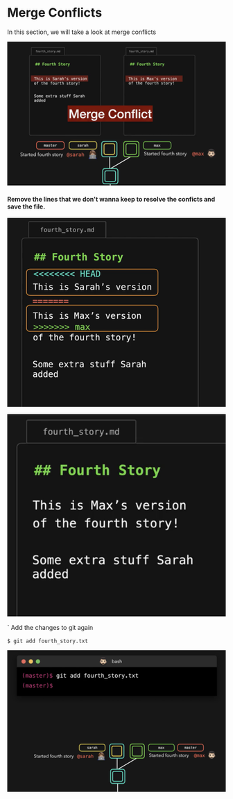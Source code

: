 # Merge Conflicts
  
  
In this section, we will take a look at merge conflicts

![mc](../../images/mc.PNG)

#### Remove the lines that we don't wanna keep to resolve the conficts and save the file.

![mc1](../../images/mc1.PNG)

![mc2](../../images/mc2.PNG)

` Add the changes to git again
  ```
  $ git add fourth_story.txt
  ```

  ![mc3](../../images/mc3.PNG)



